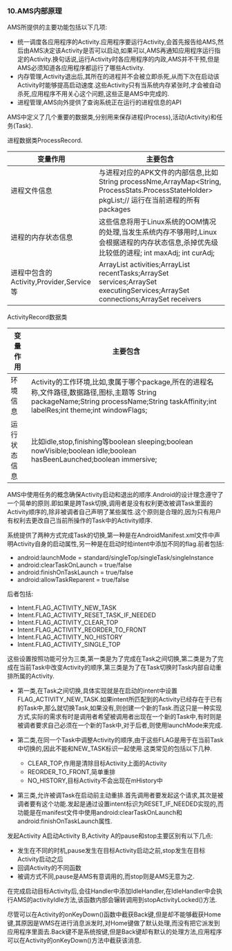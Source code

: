 ### 10.AMS内部原理

AMS所提供的主要功能包括以下几项:

+ 统一调度各应用程序的Activity.应用程序要运行Activity,会首先报告给AMS,然后由AMS决定该Activity是否可以启动,如果可以,AMS再通知应用程序运行指定的Activity.换句话说,运行Activity时各应用程序的内政,AMS并不干预,但是AMS必须知道各应用程序都运行了哪些Activity.
+ 内存管理,Activity退出后,其所在的进程并不会被立即杀死,从而下次在启动该Activity时能够提高启动速度.这些Activity只有当系统内存紧张时,才会被自动杀死,应用程序不用关心这个问题,这些正是AMS中完成的.
+ 进程管理,AMS向外提供了查询系统正在运行的进程信息的API

AMS中定义了几个重要的数据类,分别用来保存进程(Process),活动(Activity)和任务(Task).

进程数据类ProcessRecord.

| 变量作用                                | 主要包含                                                     |
| --------------------------------------- | ------------------------------------------------------------ |
| 进程文件信息                            | 与进程对应的APK文件的内部信息,比如 String processNme,ArrayMap<String, ProcessStats.ProcessStateHolder> pkgList;// 运行在当前进程的所有packages |
| 进程的内存状态信息                      | 这些信息将用于Linux系统的OOM情况的处理,当发生系统内存不够用时,Linux会根据进程的内存状态信息,杀掉优先级比较低的进程; int maxAdj; int curAdj; |
| 进程中包含的Activity,Provider,Service等 | ArrayList<ActivityRecord> activities;ArrayList<TaskRecord> recentTasks;ArraySet<ServiceRecord> services;ArraySet<ServiceRecord> executingServices;ArraySet<ConnectionRecord> connections;ArraySet<ReceiverList> receivers |

ActivityRecord数据类

| 变量作用     | 主要包含                                                     |
| ------------ | ------------------------------------------------------------ |
| 环境信息     | Activity的工作环境,比如,隶属于哪个package,所在的进程名称,文件路径,数据路径,图标,主题等 String packageName;String processName;String taskAffinity;int labelRes;int theme;int windowFlags; |
| 运行状态信息 | 比如idle,stop,finishing等boolean sleeping;boolean nowVisible;boolean idle;boolean hasBeenLaunched;boolean immersive; |

AMS中使用任务的概念确保Activity启动和退出的顺序.Android的设计理念遵守了一个简单的原则.即如果是跨Task切换,调用者是没有权利更改被调Task里面的Activity顺序的,除非被调者自己声明了某些属性.这个原则是合理的,因为只有用户有权利去更改自己当前所操作的Task中的Activity顺序.

系统提供了两种方式完成Task的切换,第一种是在AndroidManifest.xml文件中声明Activity自身的启动属性,另一种是在启动时给intent中添加不同的flag.前者包括:

+ android:launchMode = standard/singleTop/singleTask/singleInstance
+ android:clearTaskOnLaunch = true/false
+ android:finishOnTaskLaunch = true/false
+ android:allowTaskReparent = true/false

后者包括:

+ Intent.FLAG_ACTIVITY_NEW_TASK
+ Intent.FLAG_ACTIVITY_RESET_TASK_IF_NEEDED
+ Intent.FLAG_ACTIVITY_CLEAR_TOP
+ Intent.FLAG_ACTIVITY_REORDER_TO_FRONT
+ Intent.FLAG_ACTIVITY_NO_HISTORY
+ Intent.FLAG_ACTIVITY_SINGLE_TOP

这些设置按照功能可分为三类,第一类是为了完成在Task之间切换,第二类是为了完成在当前Task中改变Activity的顺序,第三类是为了在Task切换时Task内部自动重排所属的Activity.

+ 第一类,在Task之间切换,具体实现就是在启动的intent中设置FLAG_ACTIVITY_NEW_TASK.如果intent所匹配到的Activity已经存在于已有的Task中,那么就切换Task,如果没有,则创建一个新的Task.而这只是一种实现方式,实际的需求有时是调用者希望被调用者出现在一个新的Task中,有时则是被调者要求自己必须在一个新的Task中,对于后者,则使用launchMode来完成.
+ 第二类,在同一个Task中调整Activity的顺序,由于这些FLAG是用于在当前Task中切换的,因此不能和NEW_TASK标识一起使用.这类常见的包括以下几种.

  + CLEAR_TOP,作用是清除目标Activity上面的Activity
  + REORDER_TO_FRONT,简单重排
  + NO_HISTORY,目标Activity不会出现在mHistory中
+ 第三类,允许被调Task在启动前主动重排.首先调用者要发起这个请求,其次是被调者要有这个功能.发起是通过设置intent标识为RESET_IF_NEEDED实现的,而功能是在manifest文件中使用android:clearTaskOnLaunch和android:finishOnTaskLaunch属性.

发起Activity A启动Activity B,Activity A的pause和stop主要区别有以下几点:

+ 发生在不同的时机,pause发生在目标Activity启动之前,stop发生在目标Activity启动之后
+ 回调Activity的不同函数
+ 被调方式不同,pause是AMS有意调用的,而stop则是AMS无意为之.

在完成启动目标Activity后,会往Handler中添加IdleHandler,在IdleHandler中会执行AMS的activityIdle方法,该函数内部会辗转调用到stopActivityLocked()方法.

尽管可以在Activity的onKeyDown()函数中截获Back键,但是却不能够截获Home键,其原因是WMS在进行消息派发时,对Home键做了默认处理,而没有把它派发到应用程序里面去.Back键不是系统按键,但是Back键却有默认的处理方法,应用程序可以在Activity的onKeyDown()方法中截获该消息.